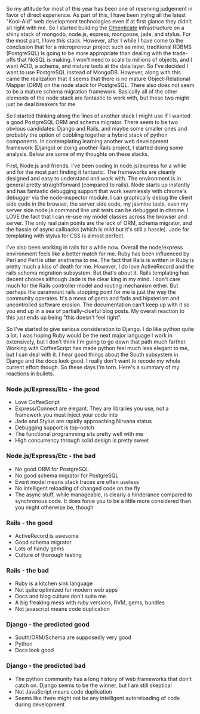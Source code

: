 So my attitude for most of this year has been one of reserving judgement in favor of direct experience. As part of this, I have been trying all the latest "Kool-Aid" web development technologies even if at first glance they didn't sit right with me. So I started building the [Othenticate](http://othenticate.com) infrastructure on a shiny stack of mongodb, node.js, express, mongoose, jade, and stylus. For the most part, I love this stack. However, after I while I have come to the conclusion that for a micropreneur project such as mine, traditional RDBMS (PostgreSQL) is going to be more appropriate than dealing with the trade-offs that NoSQL is making. I won't need to scale to millions of objects, and I want ACID, a schema, and mature tools at the data layer. So I've decided I want to use PostgreSQL instead of MongoDB. However, along with this came the realization that it seems that there is no mature Object-Relational Mapper (ORM) on the node stack for PostgreSQL. There also does not seem to be a mature schema migration framework. Basically all of the other elements of the node stack are fantastic to work with, but these two might just be deal breakers for me.

So I started thinking along the lines of another stack I might use if I wanted a good PostgreSQL ORM and schema migrator. There seem to be two obvious candidates: Django and Rails, and maybe some smaller ones and probably the option of cobbling together a hybrid stack of python components. In contemplating learning another web development framework (Django) or doing another Rails project, I started doing some analysis. Below are some of my thoughts on these stacks.

First, Node.js and friends. I've been coding in node.js/express for a while and for the most part finding it fantastic. The frameworks are cleanly designed and easy to understand and work with. The environment is in general pretty straightforward (compared to rails). Node starts up instantly and has fantastic debugging support that work seamlessly with chrome's debugger via the node-inspector module. I can graphically debug the client side code in the browser, the server side code, my jasmine tests, even my server side node.js command line unit tests can be debugged in chrome. I LOVE the fact that I can re-use my model classes across the browser and server. The only real pain points are the lack of ORM, schema migrator, and the hassle of async callbacks (which is mild but it's still a hassle). Jade for templating with stylus for CSS is almost perfect.

I've also been working in rails for a while now. Overall the node/express environment feels like a better match for me. Ruby has been influenced by Perl and Perl is utter anathema to me. The fact that Rails is written in Ruby is pretty much a kiss of death for me. However, I do love ActiveRecord and the rails schema migration subsystem. But that's about it. Rails templating has decent choices although Jade is the clear king in my mind. I don't care much for the Rails controller model and routing mechanism either. But perhaps the paramount rails stopping point for me is just the way the community operates. It's a mess of gems and fads and hipsterism and uncontrolled software erosion. The documentation can't keep up with it so you end up in a sea of partially-clueful blog posts. My overall reaction to this just ends up being "this doesn't feel right".

So I've started to give serious consideration to Django. I do like python quite a lot. I was hoping Ruby would be the next major language I work in extensively, but I don't think I'm going to go down that path much farther. Working with CoffeeScript has made python feel much less elegant to me, but I can deal with it. I hear good things about the South subsystem in Django and the docs look good. I really don't want to recode my whole current effort though. So these days I'm torn. Here's a summary of my reactions in bullets.

### Node.js/Express/Etc - the good

*   Love CoffeeScript
*   Express/Connect are elegant. They are libraries you use, not a framework you must inject your code into
*   Jade and Stylus are rapidly approaching Nirvana status
*   Debugging support is top-notch
*   The functional programming sits pretty well with me
*   High concurrency through solid design is pretty sweet

### Node.js/Express/Etc - the bad

*   No good ORM for PostgreSQL
*   No good schema migrator for PostgreSQL
*   Event model means stack traces are often useless
*   No intelligent reloading of changed code on the fly
*   The async stuff, while manageable, is clearly a hinderance compared to synchronous code. It does force you to be a little more considered than you might otherwise be, though

### Rails - the good

*   ActiveRecord is awesome
*   Good schema migrator
*   Lots of handy gems
*   Culture of thorough testing

### Rails - the bad

*   Ruby is a kitchen sink language
*   Not quite optimized for modern web apps
*   Docs and blog culture don't suite me
*   A big freaking mess with ruby versions, RVM, gems, bundles
*   Not javascript means code duplication

### Django - the predicted good

*   South/ORM/Schema are supposedly very good
*   Python
*   Docs look good

### Django - the predicted bad

*   The python community has a long history of web frameworks that don't catch on. Django seems to be the winner, but I am still skeptical
*   Not JavaScript means code duplication
*   Seems like there might not be any intelligent autoreloading of code during development